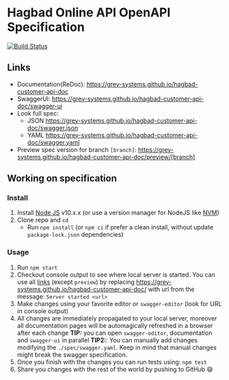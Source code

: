 # Hagbad Online API OpenAPI Specification

[![Build Status](https://travis-ci.org/grey-systems/hagbad-online-api-docs.svg?branch=master)](https://travis-ci.org/grey-systems/hagbad-online-api-docs)

## Links

- Documentation(ReDoc): https://grey-systems.github.io/hagbad-customer-api-doc
- SwaggerUI: https://grey-systems.github.io/hagbad-customer-api-doc/swagger-ui
- Look full spec:
  - JSON https://grey-systems.github.io/hagbad-customer-api-doc/swagger.json
  - YAML https://grey-systems.github.io/hagbad-customer-api-doc/swagger.yaml
- Preview spec version for branch `[branch]`: https://grey-systems.github.io/hagbad-customer-api-doc/preview/[branch]

## Working on specification

### Install

1.  Install [Node JS](https://nodejs.org/) v10.x.x (or use a version manager for NodeJS like [NVM](https://github.com/nvm-sh/nvm))
2.  Clone repo and `cd`
    - Run `npm install` (or `npm ci` if prefer a clean install, without update `package-lock.json` dependencies)

### Usage

1.  Run `npm start`
2.  Checkout console output to see where local server is started. You can use all [links](#links) (except `preview`) by replacing https://grey-systems.github.io/hagbad-customer-api-doc/ with url from the message: `Server started <url>`
3.  Make changes using your favorite editor or `swagger-editor` (look for URL in console output)
4.  All changes are immediately propagated to your local server, moreover all documentation pages will be automagically refreshed in a browser after each change
    **TIP:** you can open `swagger-editor`, documentation and `swagger-ui` in parallel
    **TIP2:**: You can manually add changes modifying the `./spec/swagger.yaml`. Keep in mind that manual changes might break the swagger specification.
5.  Once you finish with the changes you can run tests using: `npm test`
6.  Share you changes with the rest of the world by pushing to GitHub :smile:
